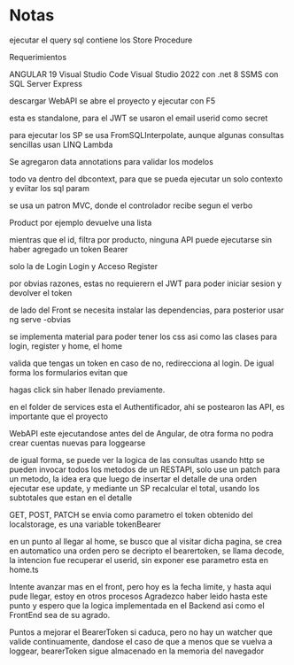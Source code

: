 # Notas

ejecutar el query sql
contiene los Store Procedure


Requerimientos

ANGULAR 19
Visual Studio Code
Visual Studio 2022 con .net 8
SSMS con SQL Server Express

descargar WebAPI se abre el proyecto y ejecutar con F5

esta es standalone, para el JWT se usaron el email  userid como secret

para ejecutar los SP se usa FromSQLInterpolate, aunque algunas consultas sencillas usan LINQ Lambda

Se agregaron data annotations para validar los modelos

todo va dentro del dbcontext, para que se pueda ejecutar un solo contexto y eviitar los sql param

se usa un patron MVC, donde el controlador recibe segun el verbo

Product por ejemplo devuelve una lista

mientras que el id, filtra por producto, ninguna API puede ejecutarse sin haber agregado un token Bearer

solo la de Login Login y Acceso Register

por obvias razones, estas no requierern el JWT para poder iniciar sesion y devolver el token

de lado del Front se necesita instalar las dependencias, para posterior usar ng serve -obvias

se implementa material para poder tener los css asi como las clases para login, register y home, el home

valida que tengas un token en caso de no, redirecciona al login. De igual forma los formularios evitan que 

hagas click sin haber llenado previamente.

en el folder de services esta el Authentificador, ahi se postearon las API, es importante que el proyecto

WebAPI este ejecutandose antes del de Angular, de otra forma no podra crear cuentas nuevas para loggearse

de igual forma, se puede ver la logica de las consultas usando http se pueden invocar todos los metodos de
un RESTAPI, solo use un patch para un metodo, la idea era que luego de insertar el detalle de una orden
ejecutar ese update, y mediante un SP recalcular el total, usando los subtotales que estan en el detalle

GET, POST, PATCH se envia como parametro el token obtenido del localstorage, es una variable tokenBearer

en un punto al llegar al home, se busco que al visitar dicha pagina, se crea en automatico una orden
pero se decripto el bearertoken, se llama decode, la intencion fue recuperar el userid, sin exponer ese parametro
esta en home.ts

Intente avanzar mas en el front, pero hoy es la fecha limite, y hasta aqui pude llegar, estoy en otros procesos
Agradezco haber leido hasta este punto y espero que la logica implementada en el Backend asi como el FrontEnd 
sea de su agrado.

Puntos a mejorar el BearerToken si caduca, pero no hay un watcher que valide continuamente, dandose el caso de 
que a menos que se vuelva a loggear, bearerToken sigue almacenado en la memoria del navegador